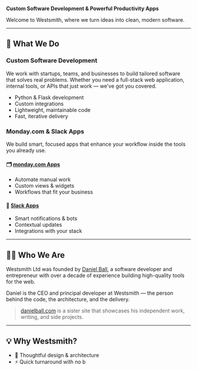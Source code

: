 **Custom Software Development & Powerful Productivity Apps**

Welcome to Westsmith, where we turn ideas into clean, modern software.

---

## 🚀 What We Do

### Custom Software Development
We work with startups, teams, and businesses to build tailored software that solves real problems. Whether you need a full-stack web application, internal tools, or APIs that just work — we've got you covered.

- Python & Flask development  
- Custom integrations  
- Lightweight, maintainable code  
- Fast, iterative delivery  

### Monday.com & Slack Apps
We build smart, focused apps that enhance your workflow inside the tools you already use.

#### 🗂️ [monday.com Apps](#)
- Automate manual work  
- Custom views & widgets  
- Workflows that fit your business  

#### 💬 [Slack Apps](#)
- Smart notifications & bots  
- Contextual updates  
- Integrations with your stack  

---

## 👨‍💻 Who We Are

Westsmith Ltd was founded by [Daniel Ball](https://danielball.com), a software developer and entrepreneur with over a decade of experience building high-quality tools for the web.

Daniel is the CEO and principal developer at Westsmith — the person behind the code, the architecture, and the delivery.

> [danielball.com](https://danielball.com) is a sister site that showcases his independent work, writing, and side projects.

---

## 💡 Why Westsmith?

- 🧠 Thoughtful design & architecture  
- ⚡ Quick turnaround with no b
